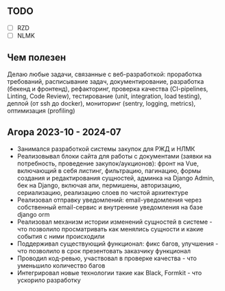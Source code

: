 ## TODO

- [ ] RZD
- [ ] NLMK

## Чем полезен

Делаю любые задачи, связанные с веб-разработкой: проработка требований, расписывание задач, документирование,
разработка (бекенд и фронтенд), рефакторинг, проверка качества (CI-pipelines, Linting, Code Review), тестирование (unit,
integration, load testing), деплой (от ssh до docker), мониторинг (sentry, logging, metrics), оптимизация (profiling)

## Агора 2023-10 - 2024-07

- Занимался разработкой системы закупок для РЖД и НЛМК
- Реализовывал блоки сайта для работы с документами (заявки на потребность, проведение закупок/аукционов): фронт на
  Vue, включающий в себя листинг, фильтрацию, пагинацию, формы создания и редактирования сущностей, админка на
  Django Admin, бек на Django, включая апи, пермишены, авторизацию, сериализацию, реализацию слоев по чистой архитектуре
- Реализовал отправку уведомлений: email-уведомления через собственный email-сервис и внутренние уведомления на базе
  django orm
- Реализовал механизм истории изменений сущностей в системе - что позволило просматривать как менялись сущности и какие
  события с ними происходили
- Поддерживал существующий функционал: фикс багов, улучшения - что позволило в срок презентовать заказчику
  функционал
- Проводил код-ревью, участвовал в проверке качества - что уменьшило количество багов
- Интегрировал новые технологии такие как Black, Formkit - что ускорило разработку